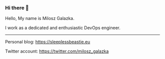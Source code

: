 ### Hi there 👋

Hello, My name is Milosz Galazka.

I work as a dedicated and enthusiastic DevOps engineer. 

----
Personal blog: https://sleeplessbeastie.eu

Twitter account: https://twitter.com/milosz_galazka

<!--
**milosz/milosz** is a ✨ _special_ ✨ repository because its `README.md` (this file) appears on your GitHub profile.

Here are some ideas to get you started:

- 🔭 I’m currently working on ...
- 🌱 I’m currently learning ...
- 👯 I’m looking to collaborate on ...
- 🤔 I’m looking for help with ...
- 💬 Ask me about ...
- 📫 How to reach me: ...
- 😄 Pronouns: ...
- ⚡ Fun fact: ...
-->
